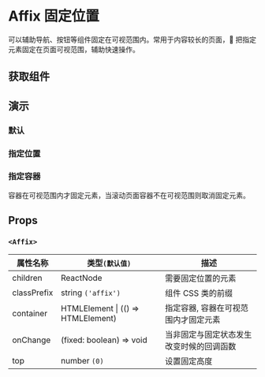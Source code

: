 # Affix 固定位置

可以辅助导航、按钮等组件固定在可视范围内。常用于内容较长的页面， 把指定元素固定在页面可视范围，辅助快速操作。

## 获取组件

<!--{include:(components/affix/fragments/import.md)}-->

## 演示

### 默认

<!--{include:`basic.md`}-->

### 指定位置

<!--{include:`top.md`}-->

### 指定容器

容器在可视范围内才固定元素，当滚动页面容器不在可视范围则取消固定元素。

## Props

### `<Affix>`

| 属性名称    | 类型`(默认值)`                         | 描述                                     |
| ----------- | -------------------------------------- | ---------------------------------------- |
| children    | ReactNode                              | 需要固定位置的元素                       |
| classPrefix | string `('affix')`                     | 组件 CSS 类的前缀                        |
| container   | HTMLElement &#124; (() => HTMLElement) | 指定容器, 容器在可视范围内才固定元素     |
| onChange    | (fixed: boolean) => void               | 当非固定与固定状态发生改变时候的回调函数 |
| top         | number `(0)`                           | 设置固定高度                             |
